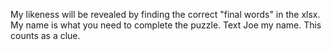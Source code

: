 My likeness will be revealed by finding the correct "final words" in the xlsx.
My name is what you need to complete the puzzle. Text Joe my name.
This counts as a clue.
